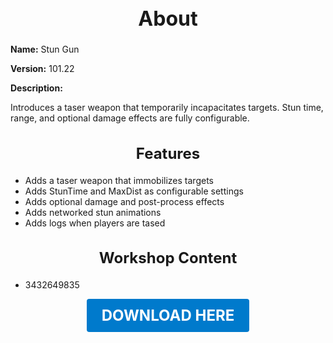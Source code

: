 <h1 style="text-align:center; font-size:2rem; font-weight:bold;">About</h1>

**Name:**
Stun Gun

**Version:**
101.22

**Description:**

Introduces a taser weapon that temporarily incapacitates targets. Stun time, range, and optional damage effects are fully configurable.

<h2 style="text-align:center; font-size:1.5rem; font-weight:bold;">Features</h2>

- Adds a taser weapon that immobilizes targets
- Adds StunTime and MaxDist as configurable settings
- Adds optional damage and post-process effects
- Adds networked stun animations
- Adds logs when players are tased


<h2 style="text-align:center; font-size:1.5rem; font-weight:bold;">Workshop Content</h2>

- 3432649835





<p align="center"><a href="https://github.com/LiliaFramework/Modules/raw/refs/heads/gh-pages/stungun.zip" style="display:inline-block;padding:12px 24px;font-size:1.5rem;font-weight:bold;text-decoration:none;color:#fff;background-color:var(--md-primary-fg-color,#007acc);border-radius:4px;">DOWNLOAD HERE</a></p>